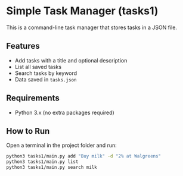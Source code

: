 # Simple Task Manager (tasks1)

This is a command-line task manager that stores tasks in a JSON file.

## Features
- Add tasks with a title and optional description
- List all saved tasks
- Search tasks by keyword
- Data saved in `tasks.json`

## Requirements
- Python 3.x (no extra packages required)

## How to Run
Open a terminal in the project folder and run:

```bash
python3 tasks1/main.py add "Buy milk" -d "2% at Walgreens"
python3 tasks1/main.py list
python3 tasks1/main.py search milk
